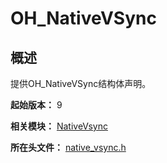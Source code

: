 # OH_NativeVSync

## 概述

提供OH_NativeVSync结构体声明。

**起始版本：** 9

**相关模块：** [NativeVsync](capi-nativevsync.md)

**所在头文件：** [native_vsync.h](capi-native-vsync-h.md)

